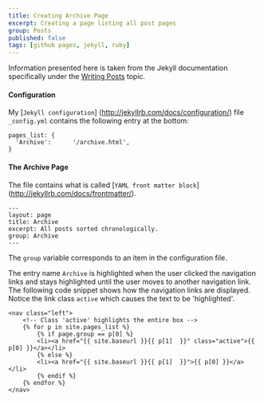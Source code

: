 ```yaml
---
title: Creating Archive Page
excerpt: Creating a page listing all post pages
group: Posts
published: false
tags: [github pages, jekyll, ruby]
---
```


Information presented here is taken from the Jekyll documentation specifically under the [Writing Posts] topic.

#### Configuration
My [`Jekyll configuration`] (http://jekyllrb.com/docs/configuration/) file `_config.yml` contains the following entry at the bottom:

~~~
pages_list: {
  'Archive':      '/archive.html',
}
~~~

#### The Archive Page
The file contains what is called [`YAML front matter block`] (http://jekyllrb.com/docs/frontmatter/).

~~~
---
layout: page
title: Archive
excerpt: All posts sorted chronologically.
group: Archive
---
~~~

The `group` variable corresponds to an item in the configuration file.

The entry name `Archive` is highlighted when the user clicked the navigation links and stays highlighted until the user moves to another navigation link.
The following code snippet shows how the navigation links are displayed.
Notice the link class `active` which causes the text to be 'highlighted'.

~~~
<nav class="left">
    <!-- Class 'active' highlights the entire box -->
    {% for p in site.pages_list %}
        {% if page.group == p[0] %}
        <li><a href="{{ site.baseurl }}{{ p[1]  }}" class="active">{{ p[0] }}</a></li>
        {% else %}
        <li><a href="{{ site.baseurl }}{{ p[1]  }}">{{ p[0] }}</a></li>
        {% endif %}
    {% endfor %}
</nav>
~~~

[Writing Posts]: http://jekyllrb.com/docs/posts/